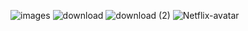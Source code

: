 ![images](https://github.com/samik1234/test123/assets/82882143/a4853932-9460-40f2-bce0-decada782e7f)
![download](https://github.com/samik1234/test123/assets/82882143/3e1a8581-aed3-46dc-bebc-ae4a7c2d9724)
![download (2)](https://github.com/samik1234/test123/assets/82882143/a584793f-f092-4b03-9506-1e8c75463589)
![Netflix-avatar](https://github.com/samik1234/test123/assets/82882143/92826cfe-71ca-46c5-93a9-30ca8cdfcc0f)
